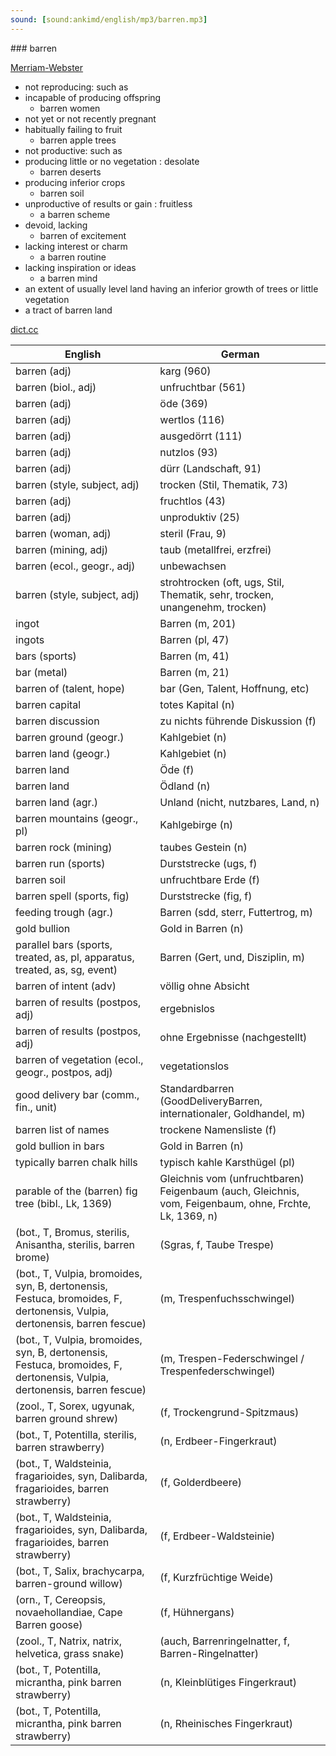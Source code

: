 ```yaml
---
sound: [sound:ankimd/english/mp3/barren.mp3]
---
```


\### barren

[Merriam-Webster](https://www.merriam-webster.com/dictionary/barren)

- not reproducing: such as
- incapable of producing offspring
    - barren women
- not yet or not recently pregnant
- habitually failing to fruit
    - barren apple trees
- not productive: such as
- producing little or no vegetation : desolate
    - barren deserts
- producing inferior crops
    - barren soil
- unproductive of results or gain : fruitless
    - a barren scheme
- devoid, lacking
    - barren of excitement
- lacking interest or charm
    - a barren routine
- lacking inspiration or ideas
    - a barren mind
- an extent of usually level land having an inferior growth of trees or little vegetation
- a tract of barren land

[dict.cc](https://www.dict.cc/barren)

| English        | German       |
| -------------- | ------------ |
| barren (adj) | karg (960) |
| barren (biol., adj) | unfruchtbar (561) |
| barren (adj) | öde (369) |
| barren (adj) | wertlos (116) |
| barren (adj) | ausgedörrt (111) |
| barren (adj) | nutzlos (93) |
| barren (adj) | dürr (Landschaft, 91) |
| barren (style, subject, adj) | trocken (Stil, Thematik, 73) |
| barren (adj) | fruchtlos (43) |
| barren (adj) | unproduktiv (25) |
| barren (woman, adj) | steril (Frau, 9) |
| barren (mining, adj) | taub (metallfrei, erzfrei) |
| barren (ecol., geogr., adj) | unbewachsen |
| barren (style, subject, adj) | strohtrocken (oft, ugs, Stil, Thematik, sehr, trocken, unangenehm, trocken) |
| ingot | Barren (m, 201) |
| ingots | Barren (pl, 47) |
| bars (sports) | Barren (m, 41) |
| bar (metal) | Barren (m, 21) |
| barren of (talent, hope) | bar (Gen, Talent, Hoffnung, etc) |
| barren capital | totes Kapital (n) |
| barren discussion | zu nichts führende Diskussion (f) |
| barren ground (geogr.) | Kahlgebiet (n) |
| barren land (geogr.) | Kahlgebiet (n) |
| barren land | Öde (f) |
| barren land | Ödland (n) |
| barren land (agr.) | Unland (nicht, nutzbares, Land, n) |
| barren mountains (geogr., pl) | Kahlgebirge (n) |
| barren rock (mining) | taubes Gestein (n) |
| barren run (sports) | Durststrecke (ugs, f) |
| barren soil | unfruchtbare Erde (f) |
| barren spell (sports, fig) | Durststrecke (fig, f) |
| feeding trough (agr.) | Barren (sdd, sterr, Futtertrog, m) |
| gold bullion | Gold in Barren (n) |
| parallel bars (sports, treated, as, pl, apparatus, treated, as, sg, event) | Barren (Gert, und, Disziplin, m) |
| barren of intent (adv) | völlig ohne Absicht |
| barren of results (postpos, adj) | ergebnislos |
| barren of results (postpos, adj) | ohne Ergebnisse (nachgestellt) |
| barren of vegetation (ecol., geogr., postpos, adj) | vegetationslos |
| good delivery bar <GDB> (comm., fin., unit) | Standardbarren (GoodDeliveryBarren, internationaler, Goldhandel, m) |
| barren list of names | trockene Namensliste (f) |
| gold bullion in bars | Gold in Barren (n) |
| typically barren chalk hills | typisch kahle Karsthügel (pl) |
| parable of the (barren) fig tree (bibl., Lk, 1369) | Gleichnis vom (unfruchtbaren) Feigenbaum (auch, Gleichnis, vom, Feigenbaum, ohne, Frchte, Lk, 1369, n) |
|  (bot., T, Bromus, sterilis, Anisantha, sterilis, barren brome) |  (Sgras, f, Taube Trespe) |
|  (bot., T, Vulpia, bromoides, syn, B, dertonensis, Festuca, bromoides, F, dertonensis, Vulpia, dertonensis, barren fescue) |  (m, Trespenfuchsschwingel) |
|  (bot., T, Vulpia, bromoides, syn, B, dertonensis, Festuca, bromoides, F, dertonensis, Vulpia, dertonensis, barren fescue) |  (m, Trespen-Federschwingel / Trespenfederschwingel) |
|  (zool., T, Sorex, ugyunak, barren ground shrew) |  (f, Trockengrund-Spitzmaus) |
|  (bot., T, Potentilla, sterilis, barren strawberry) |  (n, Erdbeer-Fingerkraut) |
|  (bot., T, Waldsteinia, fragarioides, syn, Dalibarda, fragarioides, barren strawberry) |  (f, Golderdbeere) |
|  (bot., T, Waldsteinia, fragarioides, syn, Dalibarda, fragarioides, barren strawberry) |  (f, Erdbeer-Waldsteinie) |
|  (bot., T, Salix, brachycarpa, barren-ground willow) |  (f, Kurzfrüchtige Weide) |
|  (orn., T, Cereopsis, novaehollandiae, Cape Barren goose) |  (f, Hühnergans) |
|  (zool., T, Natrix, natrix, helvetica, grass snake) |  (auch, Barrenringelnatter, f, Barren-Ringelnatter) |
|  (bot., T, Potentilla, micrantha, pink barren strawberry) |  (n, Kleinblütiges Fingerkraut) |
|  (bot., T, Potentilla, micrantha, pink barren strawberry) |  (n, Rheinisches Fingerkraut) |
